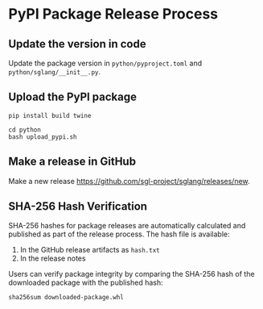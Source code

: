 # PyPI Package Release Process

## Update the version in code
Update the package version in `python/pyproject.toml` and `python/sglang/__init__.py`.

## Upload the PyPI package

```
pip install build twine
```

```
cd python
bash upload_pypi.sh
```

## Make a release in GitHub
Make a new release https://github.com/sgl-project/sglang/releases/new.

## SHA-256 Hash Verification
SHA-256 hashes for package releases are automatically calculated and published as part of the release process. The hash file is available:

1. In the GitHub release artifacts as `hash.txt`
2. In the release notes

Users can verify package integrity by comparing the SHA-256 hash of the downloaded package with the published hash:

```
sha256sum downloaded-package.whl
```
